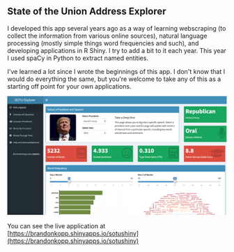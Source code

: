 ## State of the Union Address Explorer
I developed this app several years ago as a way of learning webscraping (to collect the information from various online sources), natural language processing (mostly simple things word frequencies and such), and developing applications in R Shiny. I try to add a bit to it each year. This year I used spaCy in Python to extract named entities.

I've learned a lot since I wrote the beginnings of this app. I don't know that I would do everything the same, but you're welcome to take any of this as a starting off point for your own applications. 

![homescreen](./img/updated_app.png)

You can see the live application at [https://brandonkopp.shinyapps.io/sotushiny](https://brandonkopp.shinyapps.io/sotushiny)
